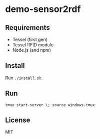 # demo-sensor2rdf

## Requirements

- Tessel (first gen)
- Tessel RFID module
- Node.js (and npm)

## Install

Run `./install.sh`.

## Run

`tmux start-server \; source windows.tmux`


## License

MIT
